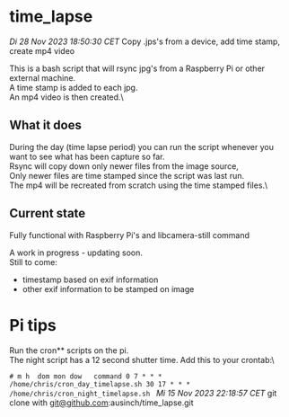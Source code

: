 # time_lapse
*Di 28 Nov 2023 18:50:30 CET*
Copy .jps's from a device, add time stamp, create mp4 video

This is a bash script that will rsync jpg's from a Raspberry Pi or other external machine.\
A time stamp is added to each jpg.\
An mp4 video is then created.\

## What it does
During the day (time lapse period) you can run the script whenever you want to see what has been capture so far.\
   Rsync will copy down only newer files from the image source,\
   Only newer files are time stamped since the script was last run.\
   The mp4 will be recreated from scratch using the time stamped files.\

##  Current state
Fully functional with Raspberry Pi's and libcamera-still command

A work in progress - updating soon.\
Still to come: 
  * timestamp based on exif information
  * other exif information to be stamped on image

# Pi tips
Run the cron** scripts on the pi.\
The night script has a 12 second shutter time.
Add this to your crontab:\

`# m h  dom mon dow   command
0 7 * * * /home/chris/cron_day_timelapse.sh
30 17 * * * /home/chris/cron_night_timelapse.sh
`
*Mi 15 Nov 2023 22:18:57 CET*
git clone with git@github.com:ausinch/time_lapse.git
